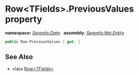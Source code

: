 # Row&lt;TFields&gt;.PreviousValues property
**namespace:** *[Serenity.Data](../../README.md#serenity.data-namespace)*   **assembly**: *[Serenity.Net.Entity](../../README.md)*

```csharp
public Row PreviousValues { get; }
```

## See Also

* class [Row&lt;TFields&gt;](../Row-1.md)